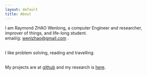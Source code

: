 ```yaml
---
layout: default
title: About
---
```

I am Raymond ZHAO Wenlong, a computer Engineer and researcher, improver of things, and life-long student.   
email/g: wenlzhao@gmail.com .   
<br>

I like problem solving, reading and travelling.  
<br>
  
My projects are at [github](https://github.com/muyun) and my research is [here](http://muyun.github.io/research/).  
<br>

